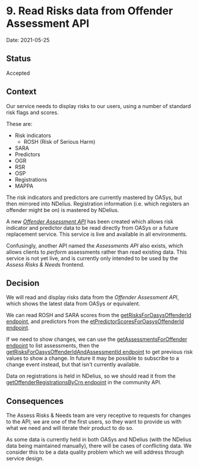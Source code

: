 # 9. Read Risks data from Offender Assessment API

Date: 2021-05-25

## Status

Accepted

## Context

Our service needs to display risks to our users, using a number of standard risk flags and scores.

These are:
 - Risk indicators
   - ROSH (Risk of Serious Harm)
  - SARA
 - Predictors
  - OGR
  - RSR
  - OSP
 - Registrations
  - MAPPA

The risk indicators and predictors are currently mastered by OASys, but then mirrored into NDelius. Registration information (i.e. which registers an offender might be on) is mastered by NDelius.

A new [*Offender Assessment API*](https://offender-dev.aks-dev-1.studio-hosting.service.justice.gov.uk/swagger-ui/) has been created which allows risk indicator and predictor data to be read directly from OASys or a future replacement service. This service is live and available in all environments.

Confusingly, another API named the *Assessments API* also exists, which allows clients to _perform_ assessments rather than read existing data. This service is not yet live, and is currently only intended to be used by the *Assess Risks & Needs* frontend.

## Decision

We will read and display risks data from the *Offender Assessment API*, which shows the latest data from OASys or equivalent.

We can read ROSH and SARA scores from the [getRisksForOasysOffenderId endpoint](https://offender-dev.aks-dev-1.studio-hosting.service.justice.gov.uk/swagger-ui/#/Offender%20SARA%2C%20ROSH%20risk%20indicators/getRisksForOasysOffenderIdUsingGET), and predictors from the [etPredictorScoresForOasysOffenderId endpoint](https://offender-dev.aks-dev-1.studio-hosting.service.justice.gov.uk/swagger-ui/#/Offender%20OGP%2C%20OGRs%2C%20OVP%20Predictors/getPredictorScoresForOasysOffenderIdUsingGET).

If we need to show changes, we can use the [getAssessmentsForOffender endpoint](https://offender-dev.aks-dev-1.studio-hosting.service.justice.gov.uk/swagger-ui/#/Assessments/getAssessmentsForOffenderUsingGET) to list assessments, then the [getRisksForOasysOffenderIdAndAssessmentId endpoint](https://offender-dev.aks-dev-1.studio-hosting.service.justice.gov.uk/swagger-ui/#/Offender%20SARA%2C%20ROSH%20risk%20indicators/getRisksForOasysOffenderIdAndAssessmentIdUsingGET) to get previous risk values to show a change. In future it may be possible to subscribe to a change event instead, but that isn't currently available.

Data on registrations is held in NDelius, so we should read it from the [getOffenderRegistrationsByCrn endpoint](https://community-api-public.test.probation.service.justice.gov.uk/swagger-ui/index.html#/Risks%20and%20Registrations/getOffenderRegistrationsByCrnUsingGET) in the community API.

## Consequences

The Assess Risks & Needs team are very receptive to requests for changes to the API; we are one of the first users, so they want to provide us with what we need and will iterate their product to do so.

As some data is currently held in both OASys and NDelius (with the NDelius data being maintained manually), there will be cases of conflicting data. We consider this to be a data quality problem which we will address through service design.

